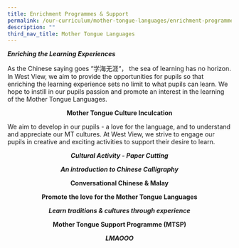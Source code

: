 ```yaml
---
title: Enrichment Programmes & Support
permalink: /our-curriculum/mother-tongue-languages/enrichment-programmes-n-support/
description: ""
third_nav_title: Mother Tongue Languages
---
```

**_Enriching the Learning Experiences_**

  

As the Chinese saying goes “学海无涯“， the sea of learning has no horizon. In West View, we aim to provide the opportunities for pupils so that enriching the learning experience sets no limit to what pupils can learn. We hope to instill in our pupils passion and promote an interest in the learning of the Mother Tongue Languages.

  

<p style="text-align:center;"><strong>Mother Tongue Culture Inculcation</strong></p>


We aim to develop in our pupils - a love for the language, and to understand and appreciate our MT cultures. At West View, we strive to engage our pupils in creative and exciting activities to support their desire to learn.

<p style="text-align:center;"><em><strong>Cultural Activity - Paper Cutting</strong></em></p>

<p style="text-align:center;"><em><strong>An introduction to Chinese Calligraphy</strong></em></p>

<p style="text-align:center;"><strong>Conversational Chinese & Malay</strong></p>

<p style="text-align:center;"><strong>Promote the love for the Mother Tongue Languages</strong></p>

<p style="text-align:center;"><em><strong>Learn traditions & cultures through experience</strong></em></p>

<p style="text-align:center;"><strong>Mother Tongue Support Programme (MTSP)</strong></p>

<p style="text-align:center;"><em><strong>LMAOOO</strong></em></p>
